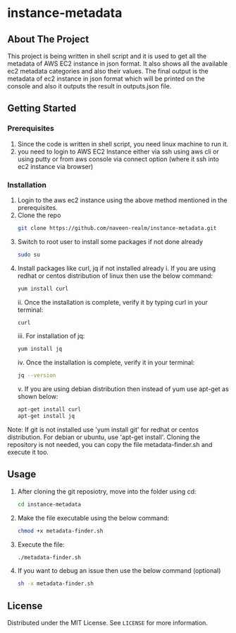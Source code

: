 # instance-metadata


## About The Project

This project is being written in shell script and it is used to get all the metadata of AWS EC2 instance in json format. It also shows all the available ec2 metadata categories and also their values. The final output is the metadata of ec2 instance in json format which will be printed on the console and also it outputs the result in outputs.json file.


## Getting Started

### Prerequisites

1. Since the code is written in shell script, you need linux machine to run it.
2. you need to login to AWS EC2 Instance either via ssh using aws cli or using putty or from aws console via connect option (where it ssh into ec2 instance via browser)

### Installation

1. Login to the aws ec2 instance using the above method mentioned in the prerequisites.
2. Clone the repo
   ```sh
   git clone https://github.com/naveen-realm/instance-metadata.git
   ```
3. Switch to root user to install some packages if not done already
   ```sh
   sudo su
   ```
4. Install packages like curl, jq if not installed already
   i. If you are using redhat or centos distribution of linux then use the below command:
     ```sh
     yum install curl
     ```
   ii. Once the installation is complete, verify it by typing curl in your terminal: 
     ```sh
     curl
     ```
   iii. For installation of jq:
     ```sh
     yum install jq
     ```
   iv. Once the installation is complete, verify it in your terminal:
     ```sh
     jq --version
     ```
    v. If you are using debian distribution then instead of yum use apt-get as shown below:
     ```sh
     apt-get install curl
     apt-get install jq
     ```
Note: If git is not installed use 'yum install git' for redhat or centos distribution. For debian or ubuntu, use 'apt-get install'. Cloning the repository is not needed, you can copy the file metadata-finder.sh and execute it too.
 
 
## Usage

 1. After cloning the git reposiotry, move into the folder using cd:
    ```sh
    cd instance-metadata
    ```
 2. Make the file executable using the below command:
    ```sh
    chmod +x metadata-finder.sh
    ```
 3. Execute the file:
    ```sh
    ./metadata-finder.sh
    ```
  4. If you want to debug an issue then use the below command (optional)
     ```sh
     sh -x metadata-finder.sh
     ```
     
## License

Distributed under the MIT License. See `LICENSE` for more information.
